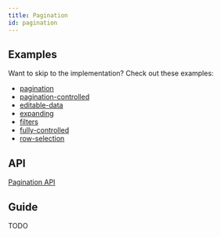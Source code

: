 ```yaml
---
title: Pagination
id: pagination
---
```


## Examples

Want to skip to the implementation? Check out these examples:

- [pagination](../examples/react/pagination)
- [pagination-controlled](../examples/react/pagination-controlled)
- [editable-data](../examples/react/editable-data)
- [expanding](../examples/react/expanding)
- [filters](../examples/react/filters)
- [fully-controlled](../examples/react/fully-controlled)
- [row-selection](../examples/react/row-selection)

## API

[Pagination API](../api/pagination.md)

## Guide

TODO
